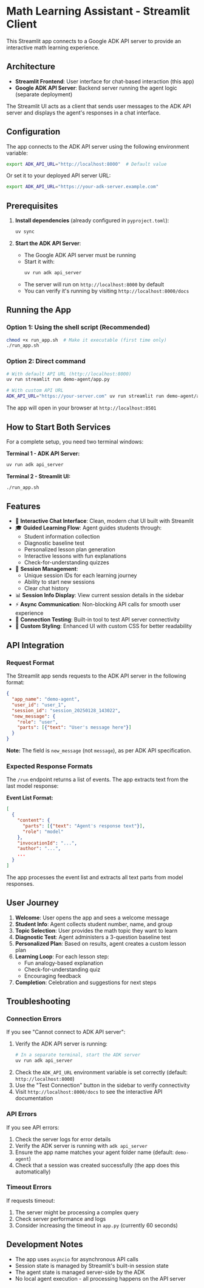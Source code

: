 # Math Learning Assistant - Streamlit Client

This Streamlit app connects to a Google ADK API server to provide an interactive math learning experience.

## Architecture

- **Streamlit Frontend**: User interface for chat-based interaction (this app)
- **Google ADK API Server**: Backend server running the agent logic (separate deployment)

The Streamlit UI acts as a client that sends user messages to the ADK API server and displays the agent's responses in a chat interface.

## Configuration

The app connects to the ADK API server using the following environment variable:

```bash
export ADK_API_URL="http://localhost:8000"  # Default value
```

Or set it to your deployed API server URL:

```bash
export ADK_API_URL="https://your-adk-server.example.com"
```

## Prerequisites

1. **Install dependencies** (already configured in `pyproject.toml`):
   ```bash
   uv sync
   ```

2. **Start the ADK API Server**: 
   - The Google ADK API server must be running
   - Start it with: 
     ```bash
     uv run adk api_server
     ```
   - The server will run on `http://localhost:8000` by default
   - You can verify it's running by visiting `http://localhost:8000/docs`

## Running the App

### Option 1: Using the shell script (Recommended)
```bash
chmod +x run_app.sh  # Make it executable (first time only)
./run_app.sh
```

### Option 2: Direct command
```bash
# With default API URL (http://localhost:8000)
uv run streamlit run demo-agent/app.py

# With custom API URL
ADK_API_URL="https://your-server.com" uv run streamlit run demo-agent/app.py
```

The app will open in your browser at `http://localhost:8501`

## How to Start Both Services

For a complete setup, you need two terminal windows:

**Terminal 1 - ADK API Server:**
```bash
uv run adk api_server
```

**Terminal 2 - Streamlit UI:**
```bash
./run_app.sh
```

## Features

- 💬 **Interactive Chat Interface**: Clean, modern chat UI built with Streamlit
- 🎓 **Guided Learning Flow**: Agent guides students through:
  - Student information collection
  - Diagnostic baseline test
  - Personalized lesson plan generation
  - Interactive lessons with fun explanations
  - Check-for-understanding quizzes
- 🔄 **Session Management**: 
  - Unique session IDs for each learning journey
  - Ability to start new sessions
  - Clear chat history
- 📊 **Session Info Display**: View current session details in the sidebar
- ⚡ **Async Communication**: Non-blocking API calls for smooth user experience
- 🔌 **Connection Testing**: Built-in tool to test API server connectivity
- 🎨 **Custom Styling**: Enhanced UI with custom CSS for better readability

## API Integration

### Request Format

The Streamlit app sends requests to the ADK API server in the following format:

```json
{
  "app_name": "demo-agent",
  "user_id": "user_1",
  "session_id": "session_20250128_143022",
  "new_message": {
    "role": "user",
    "parts": [{"text": "User's message here"}]
  }
}
```

**Note:** The field is `new_message` (not `message`), as per ADK API specification.

### Expected Response Formats

The `/run` endpoint returns a list of events. The app extracts text from the last model response:

**Event List Format:**
```json
[
  {
    "content": {
      "parts": [{"text": "Agent's response text"}],
      "role": "model"
    },
    "invocationId": "...",
    "author": "...",
    ...
  }
]
```

The app processes the event list and extracts all text parts from model responses.

## User Journey

1. **Welcome**: User opens the app and sees a welcome message
2. **Student Info**: Agent collects student number, name, and group
3. **Topic Selection**: User provides the math topic they want to learn
4. **Diagnostic Test**: Agent administers a 3-question baseline test
5. **Personalized Plan**: Based on results, agent creates a custom lesson plan
6. **Learning Loop**: For each lesson step:
   - Fun analogy-based explanation
   - Check-for-understanding quiz
   - Encouraging feedback
7. **Completion**: Celebration and suggestions for next steps

## Troubleshooting

### Connection Errors
If you see "Cannot connect to ADK API server":
1. Verify the ADK API server is running:
   ```bash
   # In a separate terminal, start the ADK server
   uv run adk api_server
   ```
2. Check the `ADK_API_URL` environment variable is set correctly (default: `http://localhost:8000`)
3. Use the "Test Connection" button in the sidebar to verify connectivity
4. Visit `http://localhost:8000/docs` to see the interactive API documentation

### API Errors
If you see API errors:
1. Check the server logs for error details
2. Verify the ADK server is running with `adk api_server`
3. Ensure the app name matches your agent folder name (default: `demo-agent`)
4. Check that a session was created successfully (the app does this automatically)

### Timeout Errors
If requests timeout:
1. The server might be processing a complex query
2. Check server performance and logs
3. Consider increasing the timeout in `app.py` (currently 60 seconds)

## Development Notes

- The app uses `asyncio` for asynchronous API calls
- Session state is managed by Streamlit's built-in session state
- The agent state is managed server-side by the ADK
- No local agent execution - all processing happens on the API server
